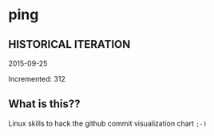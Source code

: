 # ping

## HISTORICAL ITERATION
2015-09-25

Incremented: 312

## What is this?? 
Linux skills to hack the github commit visualization chart `;-)`
